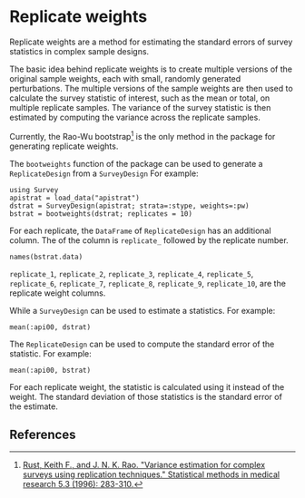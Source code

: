 # Replicate weights

Replicate weights are a method for estimating the standard errors of survey statistics in complex sample designs.

The basic idea behind replicate weights is to create multiple versions of the original sample weights, each with small, randomly generated perturbations. The multiple versions of the sample weights are then used to calculate the survey statistic of interest, such as the mean or total, on multiple replicate samples. The variance of the survey statistic is then estimated by computing the variance across the replicate samples.

Currently, the Rao-Wu bootstrap[^1] is the only method in the package for generating replicate weights. 

The `bootweights` function of the package can be used to generate a `ReplicateDesign` from a `SurveyDesign`
For example: 
```@repl bootstrap
using Survey
apistrat = load_data("apistrat")
dstrat = SurveyDesign(apistrat; strata=:stype, weights=:pw)
bstrat = bootweights(dstrat; replicates = 10)
```

For each replicate, the `DataFrame` of `ReplicateDesign` has an additional column. The of the column is `replicate_` followed by the replicate number.  

```@repl bootstrap
names(bstrat.data)
```
`replicate_1`, `replicate_2`, `replicate_3`, `replicate_4`, `replicate_5`, `replicate_6`, `replicate_7`, `replicate_8`, `replicate_9`, `replicate_10`, are the replicate weight columns. 

While a `SurveyDesign` can be used to estimate a statistics. For example: 

```@repl bootstrap
mean(:api00, dstrat)
```

The `ReplicateDesign` can be used to compute the standard error of the statistic. For example: 

```@repl bootstrap
mean(:api00, bstrat)
```

For each replicate weight, the statistic is calculated using it instead of the weight. The standard deviation of those statistics is the standard error of the estimate.  

## References

[^1]: [Rust, Keith F., and J. N. K. Rao. "Variance estimation for complex surveys using replication techniques." Statistical methods in medical research 5.3 (1996): 283-310.](https://journals.sagepub.com/doi/abs/10.1177/096228029600500305?journalCode=smma)